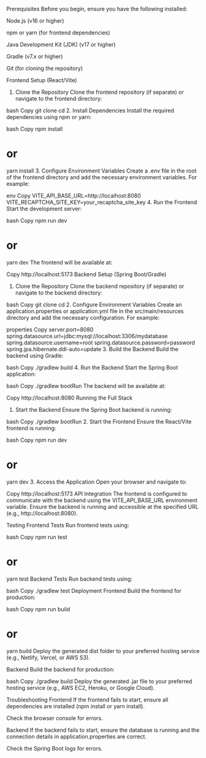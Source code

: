 Prerequisites
Before you begin, ensure you have the following installed:

Node.js (v16 or higher)

npm or yarn (for frontend dependencies)

Java Development Kit (JDK) (v17 or higher)

Gradle (v7.x or higher)

Git (for cloning the repository)

Frontend Setup (React/Vite)
1. Clone the Repository
   Clone the frontend repository (if separate) or navigate to the frontend directory:

bash
Copy
git clone <frontend-repo-url>
cd <frontend-directory>
2. Install Dependencies
   Install the required dependencies using npm or yarn:

bash
Copy
npm install
# or
yarn install
3. Configure Environment Variables
   Create a .env file in the root of the frontend directory and add the necessary environment variables. For example:

env
Copy
VITE_API_BASE_URL=http://localhost:8080
VITE_RECAPTCHA_SITE_KEY=your_recaptcha_site_key
4. Run the Frontend
   Start the development server:

bash
Copy
npm run dev
# or
yarn dev
The frontend will be available at:

Copy
http://localhost:5173
Backend Setup (Spring Boot/Gradle)
1. Clone the Repository
   Clone the backend repository (if separate) or navigate to the backend directory:

bash
Copy
git clone <backend-repo-url>
cd <backend-directory>
2. Configure Environment Variables
   Create an application.properties or application.yml file in the src/main/resources directory and add the necessary configuration. For example:

properties
Copy
server.port=8080
spring.datasource.url=jdbc:mysql://localhost:3306/mydatabase
spring.datasource.username=root
spring.datasource.password=password
spring.jpa.hibernate.ddl-auto=update
3. Build the Backend
   Build the backend using Gradle:

bash
Copy
./gradlew build
4. Run the Backend
   Start the Spring Boot application:

bash
Copy
./gradlew bootRun
The backend will be available at:

Copy
http://localhost:8080
Running the Full Stack
1. Start the Backend
   Ensure the Spring Boot backend is running:

bash
Copy
./gradlew bootRun
2. Start the Frontend
   Ensure the React/Vite frontend is running:

bash
Copy
npm run dev
# or
yarn dev
3. Access the Application
   Open your browser and navigate to:

Copy
http://localhost:5173
API Integration
The frontend is configured to communicate with the backend using the VITE_API_BASE_URL environment variable. Ensure the backend is running and accessible at the specified URL (e.g., http://localhost:8080).

Testing
Frontend Tests
Run frontend tests using:

bash
Copy
npm run test
# or
yarn test
Backend Tests
Run backend tests using:

bash
Copy
./gradlew test
Deployment
Frontend
Build the frontend for production:

bash
Copy
npm run build
# or
yarn build
Deploy the generated dist folder to your preferred hosting service (e.g., Netlify, Vercel, or AWS S3).

Backend
Build the backend for production:

bash
Copy
./gradlew build
Deploy the generated .jar file to your preferred hosting service (e.g., AWS EC2, Heroku, or Google Cloud).

Troubleshooting
Frontend
If the frontend fails to start, ensure all dependencies are installed (npm install or yarn install).

Check the browser console for errors.

Backend
If the backend fails to start, ensure the database is running and the connection details in application.properties are correct.

Check the Spring Boot logs for errors.

